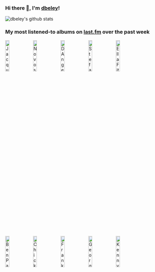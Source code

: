 ### Hi there 👋, I'm [dbeley](https://dbeley.ovh/en)!

![dbeley's github stats](https://github-readme-stats.vercel.app/api?username=dbeley)

### My most listened-to albums on [last.fm](https://www.last.fm/user/d_beley) over the past week

[<img src='https://lastfm.freetls.fastly.net/i/u/300x300/94761a6a1554ed9fab8b9c06745dd858.jpg' width='16%' height='16%' alt='Jacques Brel - Ces Gens-Là'>](https://www.last.fm/music/jacques%2bbrel/ces%2bgens-l%25c3%25a0)&nbsp;
[<img src='https://lastfm.freetls.fastly.net/i/u/300x300/04e10daff3151613e3245811c166b425.jpg' width='16%' height='16%' alt='Novos Baianos - Acabou Chorare'>](https://www.last.fm/music/novos%2bbaianos/acabou%2bchorare)&nbsp;
[<img src='https://lastfm.freetls.fastly.net/i/u/300x300/2abd5ffdfb15f156135e2b53f343fc0f.jpg' width='16%' height='16%' alt='DAngelo - Voodoo'>](https://www.last.fm/music/d%2527angelo/voodoo)&nbsp;
[<img src='https://lastfm.freetls.fastly.net/i/u/300x300/c5b36223b8174166c1723f282d67b283.jpg' width='16%' height='16%' alt='Stefano Bollani - Joy In Spite Of Everything'>](https://www.last.fm/music/stefano%2bbollani/joy%2bin%2bspite%2bof%2beverything)&nbsp;
[<img src='https://lastfm.freetls.fastly.net/i/u/300x300/84b96746227062e313823f548318aa32.jpg' width='16%' height='16%' alt='Ella Fitzgerald - Ella Fitzgerald Sings The George And Ira Gershwin Song Book'>](https://www.last.fm/music/ella%2bfitzgerald/ella%2bfitzgerald%2bsings%2bthe%2bgeorge%2band%2bira%2bgershwin%2bsong%2bbook)&nbsp;
<br>
[<img src='https://lastfm.freetls.fastly.net/i/u/300x300/440ecca180b7ef44e738db0fc93e7d18.jpg' width='16%' height='16%' alt='Ben Paterson - That Old Feeling'>](https://www.last.fm/music/ben%2bpaterson/that%2bold%2bfeeling)&nbsp;
[<img src='https://lastfm.freetls.fastly.net/i/u/300x300/3a96166fac0f162fc40b0558e7e83e91.jpg' width='16%' height='16%' alt='Chick Corea - Now He Sings, Now He Sobs'>](https://www.last.fm/music/chick%2bcorea/now%2bhe%2bsings%252c%2bnow%2bhe%2bsobs)&nbsp;
[<img src='https://lastfm.freetls.fastly.net/i/u/300x300/ed2208dd319137ee6b3045b4d43f5164.jpg' width='16%' height='16%' alt='Frank Sinatra - Swing Easy!'>](https://www.last.fm/music/frank%2bsinatra/swing%2beasy%2521)&nbsp;
[<img src='https://lastfm.freetls.fastly.net/i/u/300x300/1595ada05b944e45aa9c716d4d577824.jpg' width='16%' height='16%' alt='George Shearing - Verve Jazz Masters 57'>](https://www.last.fm/music/george%2bshearing/verve%2bjazz%2bmasters%2b57)&nbsp;
[<img src='https://lastfm.freetls.fastly.net/i/u/300x300/e9b20811a3b3b3d1ba074933162683fe.jpg' width='16%' height='16%' alt='Kenny Barron - Beyond This Place'>](https://www.last.fm/music/kenny%2bbarron/beyond%2bthis%2bplace)&nbsp;
<br>
